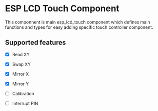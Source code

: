 # ESP LCD Touch Component

This componnent is main esp_lcd_touch component which defines main functions and types for easy adding specific touch controller component.

## Supported features

- [x] Read XY
- [x] Swap XY
- [x] Mirror X
- [x] Mirror Y
- [ ] Calibration
- [ ] Interrupt PIN

